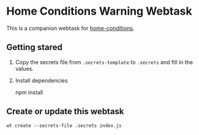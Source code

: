 # Home Conditions Warning Webtask

This is a companion webtask for [home-conditions](https://github.com/HarlemSquirrel/home-conditions).

## Getting stared

1. Copy the secrets file from `.secrets-template` to `.secrets` and fill in the values.
2. Install dependencies

    npm install

## Create or update this webtask

    wt create --secrets-file .secrets index.js
